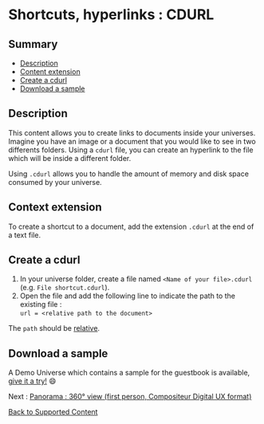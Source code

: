 # Shortcuts, hyperlinks : CDURL

## Summary
* [Description](#description)
* [Content extension](#content-extension)
* [Create a cdurl](#create-a-cdurl)
* [Download a sample](#download-a-sample)

## Description

This content allows you to create links to documents inside your universes. Imagine you have an image or a document that you would like to see in two differents folders. Using a `cdurl` file, you can create an hyperlink to the file which will be inside a different folder.

Using `.cdurl` allows you to handle the amount of memory and disk space consumed by your universe. 

## Context extension

To create a shortcut to a document, add the extension `.cdurl` at the end of a text file.

## Create a cdurl

1. In your universe folder, create a file named `<Name of your file>.cdurl` (e.g. `File shortcut.cdurl`).
1. Open the file and add the following line to indicate the path to the existing file : <br/>
`url = <relative path to the document>`

The `path` should be [relative](https://docs.microsoft.com/en-US/dotnet/standard/io/file-path-formats).  

## Download a sample

A Demo Universe which contains a sample for the guestbook is available, [give it a try!](../Demo-Universe.zip) &#x1f604;

Next : [Panorama : 360° view (first person, Compositeur Digital UX format)](panorama.md)

[Back to Supported Content](index.md)

